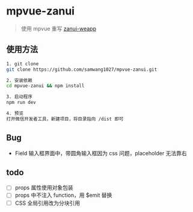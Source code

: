 # mpvue-zanui

> 使用 mpvue 重写 [zanui-weapp](https://github.com/youzan/zanui-weapp/)

## 使用方法

``` bash
1. git clone
git clone https://github.com/samwang1027/mpvue-zanui.git

2. 安装依赖
cd mpvue-zanui && npm install

3. 启动程序
npm run dev

4. 预览
打开微信开发者工具，新建项目，将目录指向 /dist 即可
```

## Bug

- Field 输入框界面中，带圆角输入框因为 css 问题，placeholder 无法靠右


## todo
- [ ] props 属性使用对象包装
- [ ] props 中不注入 function，用 $emit 替换
- [ ] CSS 全局引用改为分块引用
